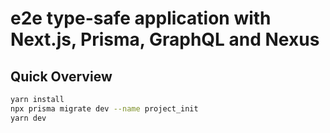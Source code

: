 # e2e type-safe application with Next.js, Prisma, GraphQL and Nexus

## Quick Overview

```sh
yarn install
npx prisma migrate dev --name project_init
yarn dev
```